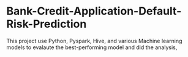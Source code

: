 # Bank-Credit-Application-Default-Risk-Prediction
This project use Python, Pyspark, Hive, and various Machine learning models to evalaute the best-performing model and did the analysis,
